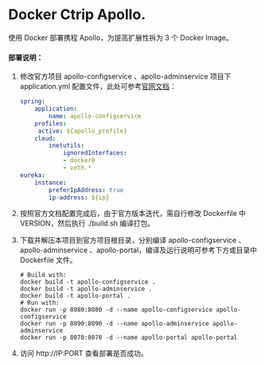 # Docker Ctrip Apollo.
使用 Docker 部署携程 Apollo，为提高扩展性拆为 3 个 Docker Image。

#### 部署说明：

1. 修改官方项目 apollo-configservice 、apollo-adminservice 项目下 application.yml 配置文件，此处可参考[官网文档](https://github.com/ctripcorp/apollo/wiki/分布式部署指南#14网络策略)：

   ```yaml
   spring:
       application:
           name: apollo-configservice
       profiles:
       	active: ${apollo_profile}
       cloud:
           inetutils:
               ignoredInterfaces:
               - docker0
               - veth.*
   eureka:
       instance:
           preferIpAddress: true
           ip-address: ${ip}
   ```


2. 按照官方文档配置完成后，由于官方版本迭代，需自行修改 Dockerfile 中 VERSION，然后执行 ./build.sh 编译打包。

3. 下载并解压本项目到官方项目根目录，分别编译 apollo-configservice 、apollo-adminservice 、apollo-portal，编译及运行说明可参考下方或目录中 Dockerfile 文件。

   ```shell
   # Build with:
   docker build -t apollo-configservice .
   docker build -t apollo-adminservice .
   docker build -t apollo-portal .
   # Run with:
   docker run -p 8080:8080 -d --name apollo-configservice apollo-configservice
   docker run -p 8090:8090 -d --name apollo-adminservice apollo-adminservice
   docker run -p 8070:8070 -d --name apollo-portal apollo-portal
   ```

4. 访问 http://IP:PORT 查看部署是否成功。

